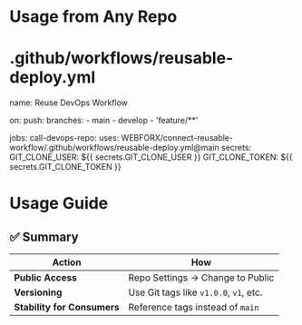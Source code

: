 # Usage from Any Repo
# .github/workflows/reusable-deploy.yml

name: Reuse DevOps Workflow

on:
  push:
    branches:
      - main
      - develop
      - 'feature/**'

jobs:
  call-devops-repo:
    uses: WEBFORX/connect-reusable-workflow/.github/workflows/reusable-deploy.yml@main
    secrets:
      GIT_CLONE_USER: ${{ secrets.GIT_CLONE_USER }}
      GIT_CLONE_TOKEN: ${{ secrets.GIT_CLONE_TOKEN }}
      


# Usage Guide

## ✅ Summary

| Action                         | How                                       |
|-------------------------------|-------------------------------------------|
| **Public Access**             | Repo Settings → Change to Public          |
| **Versioning**                | Use Git tags like `v1.0.0`, `v1`, etc.    |
| **Stability for Consumers**   | Reference tags instead of `main`          |



